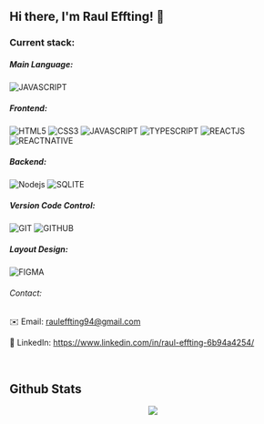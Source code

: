 ## Hi there, I'm Raul Effting!  👋

### Current stack:

##### Main Language:
![JAVASCRIPT](https://img.shields.io/badge/JavaScript-323330?style=for-the-badge&logo=javascript&logoColor=F7DF1E)

##### Frontend:
![HTML5](https://img.shields.io/badge/HTML5-E34F26?style=for-the-badge&logo=html5&logoColor=white)
![CSS3](https://img.shields.io/badge/CSS3-1572B6?style=for-the-badge&logo=css3&logoColor=white)
![JAVASCRIPT](https://img.shields.io/badge/JavaScript-323330?style=for-the-badge&logo=javascript&logoColor=F7DF1E)
![TYPESCRIPT](https://img.shields.io/badge/TypeScript-007ACC?style=for-the-badge&logo=typescript&logoColor=white)
![REACTJS](https://img.shields.io/badge/React-20232A?style=for-the-badge&logo=react&logoColor=61DAFB)
![REACTNATIVE](https://img.shields.io/badge/React_Native-20232A?style=for-the-badge&logo=react&logoColor=61DAFB)

##### Backend:
![Nodejs](https://img.shields.io/badge/Node.js-339933?style=for-the-badge&logo=nodedotjs&logoColor=white)
![SQLITE](https://img.shields.io/badge/SQLite-07405E?style=for-the-badge&logo=sqlite&logoColor=white)

##### Version Code Control:
![GIT](https://img.shields.io/badge/GIT-E44C30?style=for-the-badge&logo=git&logoColor=white)
![GITHUB](https://img.shields.io/badge/GitHub-100000?style=for-the-badge&logo=github&logoColor=white)

##### Layout Design:
![FIGMA](https://img.shields.io/badge/Figma-F24E1E?style=for-the-badge&logo=figma&logoColor=white)

###### Contact:
:envelope: Email: rauleffting94@gmail.com 
&nbsp;

:briefcase: LinkedIn: https://www.linkedin.com/in/raul-effting-6b94a4254/

<br/>  

## Github Stats  
<div align="center"><img src="https://github-readme-stats.vercel.app/api?username=rauleffting&show_icons=true&count_private=true&hide_border=true" align="center" /></div>  

<br/>  

